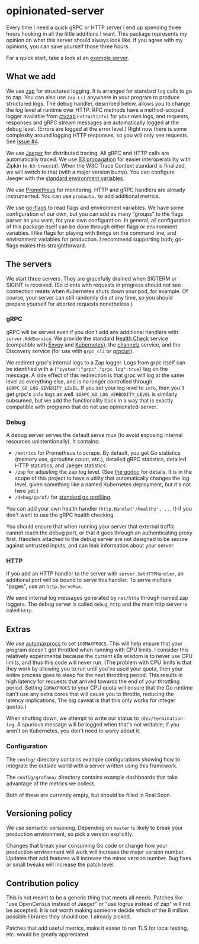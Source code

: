 # opinionated-server

Every time I need a quick gRPC or HTTP server I end up spending three hours hooking in all the
little additions I want. This package represents my opinion on what this server should always look
like. If you agree with my opinions, you can save yourself those three hours.

For a quick start, take a look at an [example server](https://github.com/jrockway/opinionated-server/blob/master/example/main.go).

## What we add

We use [zap](https://github.com/uber-go/zap) for structured logging. It is arranged for standard
`log` calls to go to zap. You can also use `zap.L()` anywhere in your program to produce structured
logs. The debug handler, described below, allows you to change the log level at runtime over HTTP.
RPC methods have a method-scoped logger available from
[ctxzap](https://godoc.org/github.com/grpc-ecosystem/go-grpc-middleware/logging/zap/ctxzap).`Extract(ctx)`
for your own logs, and requests, responses and gRPC stream messages are automatically logged at the
debug level. (Errors are logged at the error level.) Right now there is some complexity around
logging HTTP responses, so you will only see requests.
See [issue #4](https://github.com/jrockway/opinionated-server/issues/4).

We use [Jaeger](https://www.jaegertracing.io/) for distributed tracing. All gRPC and HTTP calls are
automatically traced. We use [B3 propagation](https://github.com/openzipkin/b3-propagation) for
easier interoperability with Zipkin (`x-b3-traceid`). When the W3C Trace Context standard is
finalized, we will switch to that (with a major version bump). You can configure Jaeger with the
[standard environment variables](https://www.jaegertracing.io/docs/1.16/client-features/).

We use [Prometheus](https://prometheus.io/) for monitoring. HTTP and gRPC handlers are already
instrumented. You can use `promauto.` to add additional metrics.

We use [go-flags](https://github.com/jessevdk/go-flags) to read flags and environment variables. We
have some configuration of our own, but you can add as many "groups" to the flags parser as you
want, for your own configuration. In general, all configuration of this package itself can be done
through either flags or environment variables. I like flags for playing with things on the command
line, and environment variables for production. I recommend supporting both; go-flags makes this
straightforward.

## The servers

We start three servers. They are gracefully drained when SIGTERM or SIGINT is received. (So clients
with requests in progress should not see connection resets when Kubernetes shuts down your pod, for
example. Of course, your server can still randomly die at any time, so you should prepare yourself
for aborted requests nonetheless.)

### gRPC

gRPC will be served even if you don't add any additional handlers with `server.AddService`. We
provide the standard [Health Check](https://github.com/grpc/grpc/blob/master/doc/health-checking.md)
service (compatible with
[Envoy](https://www.envoyproxy.io/docs/envoy/latest/api-v2/api/v2/core/health_check.proto#envoy-api-msg-core-healthcheck-grpchealthcheck)
and [Kubernetes](https://github.com/grpc-ecosystem/grpc-health-probe/)), the
[channelz](https://grpc.io/blog/a_short_introduction_to_channelz/) service, and the Discovery
service (for use with `grpc_cli` or [grpcurl](https://github.com/fullstorydev/grpcurl)).

We redirect grpc's internal logs to a Zap logger. Logs from grpc itself can be identified with a
`{"system":"grpc","grpc_log":true}` tag on the message. A side effect of this redirection is that
grpc will log at the same level as everything else, and is no longer controlled through
`$GRPC_GO_LOG_SEVERITY_LEVEL`. If you set your log level to `info`, then you'll get grpc's `info`
logs as well. `$GRPC_GO_LOG_VERBOSITY_LEVEL` is similarly subsumed, but we add the functionality
back in a way that is exactly compatible with programs that do not use opinionated-server.

### Debug

A debug server serves the default serve mux (to avoid exposing internal resources unintentionally). It contains:

-   `/metrics` for Prometheus to scrape. By default, you get Go statistics (memory use, goroutine count, etc.), detailed gRPC statistics, detailed HTTP statistics, and Jaeger statistics.
-   `/zap` for adjusting the zap log level. (See [the godoc](https://godoc.org/go.uber.org/zap#AtomicLevel.ServeHTTP) for details. It is in the scope of this project to have a utility that automatically changes the log level, given something like a named Kubernetes deployment, but it's not here yet.)
-   `/debug/pprof/` for [standard go profiling](https://golang.org/pkg/net/http/pprof/).

You can add your own health handler (`http.Handle('/healthz', ...)`) if you don't want to use the
gRPC health checking.

You should ensure that when running your server that external traffic cannot reach the debug port,
or that it goes through an authenticating proxy first. Handlers attached to the debug server are
not designed to be secure against untrusted inputs, and can leak information about your server.

### HTTP

If you add an HTTP handler to the server with `server.SetHTTPHandler`, an additional port will be
bound to serve this handler. To serve multiple "pages", use an `http.ServeMux`.

We send internal log messages generated by `net/http` through named zap loggers. The debug server
is called `debug_http` and the main http server is caled `http`.

## Extras

We use [automaxprocs](https://github.com/uber-go/automaxprocs) to set `$GOMAXPROCS`. This will help
ensure that your program doesn't get throttled when running with CPU limits. I consider this
relatively experimental because the current k8s wisdom is to never use CPU limits, and thus this
code will never run. (The problem with CPU limits is that they work by allowing you to run until
you've used your quota, then your entire process goes to sleep for the next throttling period. This
results in high latency for requests that arrived towards the end of your throttling period.
Setting `GOMAXPROCS` to your CPU quota will ensure that the Go runtime can't use any extra cores
that will cause you to throttle, reducing the latency implications. The big caveat is that this only
works for integer quotas.)

When shutting down, we attempt to write our status to `/dev/termination-log`. A spurious message
will be logged when that's not writable; if you aren't on Kubernetes, you don't need to worry about
it.

### Configuration

The `config/` directory contains example configurations showing how to integrate the outside world with a server written using this framework.

The `config/grafana/` directory contains example dashboards that take advantage of the metrics we
collect.

Both of these are currently empty, but should be filled in Real Soon.

## Versioning policy

We use semantic versioning. Depending on `master` is likely to break your production environment,
so pick a version explicitly.

Changes that break your consuming Go code or change how your production environment will work will
increase the major version number. Updates that add features will increase the minor version
number. Bug fixes or small tweaks will increase the patch level.

## Contribution policy

This is not meant to be a generic thing that meets all needs. Patches like "use OpenCensus instead
of Jaeger" or "use logrus instead of zap" will not be accepted. It is not worth making someone
decide which of the 8 million possible libraries they should use. I already picked.

Patches that add useful metrics, make it easier to run TLS for local testing, etc. would be greatly
appreciated.
